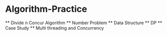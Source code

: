 Algorithm-Practice
==================
** Divide n Concur Algorithm
** Number Problem
** Data Structure
** DP
** Case Study
** Multi threading and Concurrency